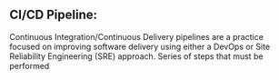 ## CI/CD Pipeline:
Continuous Integration/Continuous Delivery pipelines are a practice focused on improving software delivery using either a DevOps or Site Reliability Engineering (SRE) approach.
Series of steps that must be performed 
